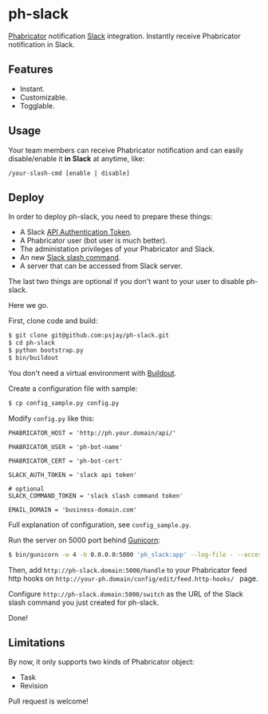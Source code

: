# ph-slack

[Phabricator](http://phabricator.org/) notification [Slack](https://slack.com/) integration.
Instantly receive Phabricator notification in Slack.

## Features

* Instant.
* Customizable.
* Togglable.
 
## Usage

Your team members can receive Phabricator notification and can easily disable/enable it **in Slack** at anytime, like:

```
/your-slash-cmd [enable | disable]
```

## Deploy

In order to deploy ph-slack, you need to prepare these things:

* A Slack [API Authentication Token](https://api.slack.com/tokens).
* A Phabricator user (bot user is much better).
* The administation privileges of your Phabricator and Slack.
* An new [Slack slash command](https://slack.com/services/new/slash-commands).
* A server that can be accessed from Slack server. 

The last two things are optional if you don't want to your user to disable ph-slack.

Here we go.

First, clone code and build:

```bash
$ git clone git@github.com:psjay/ph-slack.git
$ cd ph-slack
$ python bootstrap.py
$ bin/buildout
```

You don't need a virtual environment with [Buildout](http://www.buildout.org).

Create a configuration file with sample:

```bash
$ cp config_sample.py config.py
```

Modify `config.py` like this:

```
PHABRICATOR_HOST = 'http://ph.your.domain/api/'

PHABRICATOR_USER = 'ph-bot-name'

PHABRICATOR_CERT = 'ph-bot-cert'

SLACK_AUTH_TOKEN = 'slack api token'

# optional
SLACK_COMMAND_TOKEN = 'slack slash command token'

EMAIL_DOMAIN = 'business-domain.com'
```

Full explanation of configuration, see `config_sample.py`.

Run the server on 5000 port  behind [Gunicorn](http://gunicorn.org/):

```bash
$ bin/gunicorn -w 4 -b 0.0.0.0:5000 'ph_slack:app' --log-file - --access-logfile -
```

Then, add `http://ph-slack.domain:5000/handle` to your Phabricator feed http hooks on `http://your-ph.domain/config/edit/feed.http-hooks/ ` page.

Configure `http://ph-slack.domain:5000/switch` as the URL of  the Slack slash command you just created for ph-slack.

Done!

## Limitations

By now, it only supports two kinds of Phabricator object:

* Task
* Revision

Pull request is welcome!
